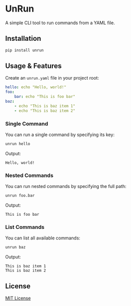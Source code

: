 # UnRun

A simple CLI tool to run commands from a YAML file.

## Installation

```bash
pip install unrun
```

## Usage & Features

Create an `unrun.yaml` file in your project root:

```yaml
hello: echo "Hello, world!"
foo:
    bar: echo "This is foo bar"
baz:
    - echo "This is baz item 1"
    - echo "This is baz item 2"
```

### Single Command

You can run a single command by specifying its key:

```bash
unrun hello
```

Output:

```
Hello, world!
```

### Nested Commands
You can run nested commands by specifying the full path:

```bash
unrun foo.bar
```

Output:

```
This is foo bar
```

### List Commands
You can list all available commands:

```bash
unrun baz
```

Output:

```
This is baz item 1
This is baz item 2
```

## License
[MIT License](https://opensource.org/license/mit/)